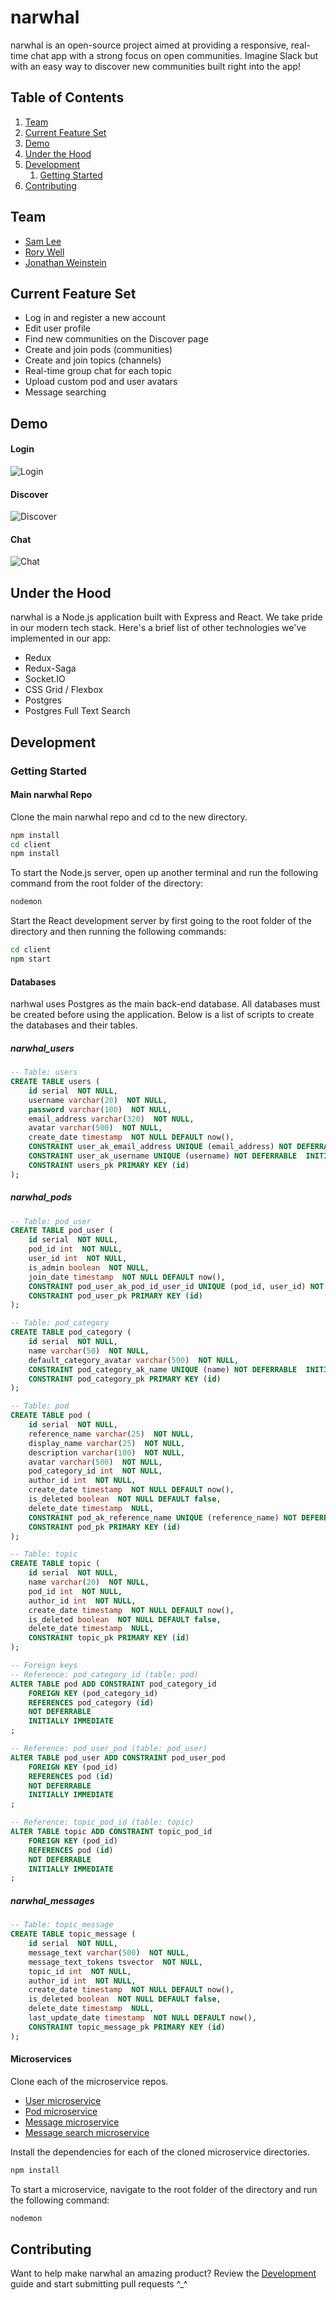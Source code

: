 # narwhal

narwhal is an open-source project aimed at providing a responsive, real-time chat app with a strong focus on open communities. Imagine Slack but with an easy way to discover new communities built right into the app!

## Table of Contents

1. [Team](#team)
1. [Current Feature Set](#current-feature-set)
1. [Demo](#demo)
1. [Under the Hood](#under-the-hood)
1. [Development](#development)
    1. [Getting Started](#getting-started)
1. [Contributing](#contributing)

## Team

- [Sam Lee](https://github.com/sleex89)
- [Rory Well](https://github.com/roryewell)
- [Jonathan Weinstein](https://github.com/JonathanWeinstein)

## Current Feature Set

- Log in and register a new account
- Edit user profile
- Find new communities on the Discover page
- Create and join pods (communities)
- Create and join topics (channels)
- Real-time group chat for each topic
- Upload custom pod and user avatars
- Message searching

## Demo

#### Login
![Login](https://ibb.co/4SmWZT2)

#### Discover
![Discover](https://ibb.co/fY7rs1G)

#### Chat
![Chat](https://ibb.co/3BYJjmT)

## Under the Hood

narwhal is a Node.js application built with Express and React. We take pride in our modern tech stack. Here's a brief list of other technologies we've implemented in our app:

- Redux
- Redux-Saga
- Socket.IO
- CSS Grid / Flexbox
- Postgres
- Postgres Full Text Search

## Development

### Getting Started

#### Main narwhal Repo

Clone the main narwhal repo and cd to the new directory.

```sh
npm install
cd client
npm install
```

To start the Node.js server, open up another terminal and run the following command from the root folder of the directory:

```sh
nodemon
```

Start the React development server by first going to the root folder of the directory and then running the following commands:
```sh
cd client
npm start
```

#### Databases

narhwal uses Postgres as the main back-end database. All databases must be created before using the application. Below is a list of scripts to create the databases and their tables.

##### narwhal_users

```sql
-- Table: users
CREATE TABLE users (
    id serial  NOT NULL,
    username varchar(20)  NOT NULL,
    password varchar(100)  NOT NULL,
    email_address varchar(320)  NOT NULL,
    avatar varchar(500)  NOT NULL,
    create_date timestamp  NOT NULL DEFAULT now(),
    CONSTRAINT user_ak_email_address UNIQUE (email_address) NOT DEFERRABLE  INITIALLY IMMEDIATE,
    CONSTRAINT user_ak_username UNIQUE (username) NOT DEFERRABLE  INITIALLY IMMEDIATE,
    CONSTRAINT users_pk PRIMARY KEY (id)
);
```

##### narwhal_pods

```sql
-- Table: pod_user
CREATE TABLE pod_user (
    id serial  NOT NULL,
    pod_id int  NOT NULL,
    user_id int  NOT NULL,
    is_admin boolean  NOT NULL,
    join_date timestamp  NOT NULL DEFAULT now(),
    CONSTRAINT pod_user_ak_pod_id_user_id UNIQUE (pod_id, user_id) NOT DEFERRABLE  INITIALLY IMMEDIATE,
    CONSTRAINT pod_user_pk PRIMARY KEY (id)
);

-- Table: pod_category
CREATE TABLE pod_category (
    id serial  NOT NULL,
    name varchar(50)  NOT NULL,
    default_category_avatar varchar(500)  NOT NULL,
    CONSTRAINT pod_category_ak_name UNIQUE (name) NOT DEFERRABLE  INITIALLY IMMEDIATE,
    CONSTRAINT pod_category_pk PRIMARY KEY (id)
);

-- Table: pod
CREATE TABLE pod (
    id serial  NOT NULL,
    reference_name varchar(25)  NOT NULL,
    display_name varchar(25)  NOT NULL,
    description varchar(100)  NOT NULL,
    avatar varchar(500)  NOT NULL,
    pod_category_id int  NOT NULL,
    author_id int  NOT NULL,
    create_date timestamp  NOT NULL DEFAULT now(),
    is_deleted boolean  NOT NULL DEFAULT false,
    delete_date timestamp  NULL,
    CONSTRAINT pod_ak_reference_name UNIQUE (reference_name) NOT DEFERRABLE  INITIALLY IMMEDIATE,
    CONSTRAINT pod_pk PRIMARY KEY (id)
);

-- Table: topic
CREATE TABLE topic (
    id serial  NOT NULL,
    name varchar(20)  NOT NULL,
    pod_id int  NOT NULL,
    author_id int  NOT NULL,
    create_date timestamp  NOT NULL DEFAULT now(),
    is_deleted boolean  NOT NULL DEFAULT false,
    delete_date timestamp  NULL,
    CONSTRAINT topic_pk PRIMARY KEY (id)
);

-- Foreign keys
-- Reference: pod_category_id (table: pod)
ALTER TABLE pod ADD CONSTRAINT pod_category_id
    FOREIGN KEY (pod_category_id)
    REFERENCES pod_category (id)  
    NOT DEFERRABLE 
    INITIALLY IMMEDIATE
;

-- Reference: pod_user_pod (table: pod_user)
ALTER TABLE pod_user ADD CONSTRAINT pod_user_pod
    FOREIGN KEY (pod_id)
    REFERENCES pod (id)  
    NOT DEFERRABLE 
    INITIALLY IMMEDIATE
;

-- Reference: topic_pod_id (table: topic)
ALTER TABLE topic ADD CONSTRAINT topic_pod_id
    FOREIGN KEY (pod_id)
    REFERENCES pod (id)  
    NOT DEFERRABLE 
    INITIALLY IMMEDIATE
;
```

##### narwhal_messages

```sql
-- Table: topic_message
CREATE TABLE topic_message (
    id serial  NOT NULL,
    message_text varchar(500)  NOT NULL,
    message_text_tokens tsvector  NOT NULL,
    topic_id int  NOT NULL,
    author_id int  NOT NULL,
    create_date timestamp  NOT NULL DEFAULT now(),
    is_deleted boolean  NOT NULL DEFAULT false,
    delete_date timestamp  NULL,
    last_update_date timestamp  NOT NULL DEFAULT now(),
    CONSTRAINT topic_message_pk PRIMARY KEY (id)
);
```

#### Microservices

Clone each of the microservice repos.

- [User microservice](https://github.com/narwhal-chat/narwhal-user-microservice)
- [Pod microservice](https://github.com/narwhal-chat/narwhal-pod-microservice)
- [Message microservice](https://github.com/narwhal-chat/narwhal-message-microservice)
- [Message search microservice](https://github.com/narwhal-chat/narwhal-message-search-microservice)

Install the dependencies for each of the cloned microservice directories.

```sh
npm install
```

To start a microservice, navigate to the root folder of the directory and run the following command:

```sh
nodemon
```

## Contributing

Want to help make narwhal an amazing product? Review the [Development](#development) guide and start submitting pull requests ^_^
